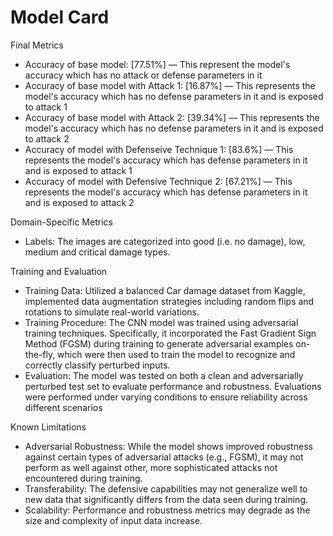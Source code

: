 # Model Card

Final Metrics

* Accuracy of base model: [77.51%] — This represent the model's accuracy which has no attack or defense parameters in it
* Accuracy of base model with Attack 1: [16.87%] —  This represents the model's accuracy which has no defense parameters in it and is exposed to attack 1
* Accuracy of base model with Attack 2: [39.34%] — This represents the model's accuracy which has no defense parameters in it and is exposed to attack 2
* Accuracy of model with Defenseive Technique 1: [83.6%] — This represents the model's accuracy which has defense parameters in it and is exposed to attack 1
* Accuracy of model with Defensive Technique 2: [67.21%] — This represents the model's accuracy which has defense parameters in it and is exposed to attack 2

Domain-Specific Metrics

* Labels: The images are categorized into good (i.e. no damage), low, medium and critical damage types.

Training and Evaluation

* Training Data: Utilized a balanced Car damage dataset from Kaggle, implemented data augmentation strategies including random flips and rotations to simulate real-world variations.
* Training Procedure: The CNN model was trained using adversarial training techniques. Specifically, it incorporated the Fast Gradient Sign Method (FGSM) during training to generate adversarial examples on-the-fly, which were then used to train the model to recognize and correctly classify perturbed inputs.
* Evaluation: The model was tested on both a clean and adversarially perturbed test set to evaluate performance and robustness. Evaluations were performed under varying conditions to ensure reliability across different scenarios

Known Limitations

* Adversarial Robustness: While the model shows improved robustness against certain types of adversarial attacks (e.g., FGSM), it may not perform as well against other, more sophisticated attacks not encountered during training.
* Transferability: The defensive capabilities may not generalize well to new data that significantly differs from the data seen during training.
* Scalability: Performance and robustness metrics may degrade as the size and complexity of input data increase.